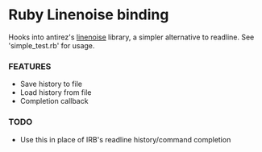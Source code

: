 # Ruby Linenoise binding

Hooks into antirez's [linenoise](https://github.com/antirez/linenoise/) library, a simpler alternative to readline.
See 'simple_test.rb' for usage.

### FEATURES
- Save history to file
- Load history from file
- Completion callback


### TODO
- Use this in place of IRB's readline history/command completion


